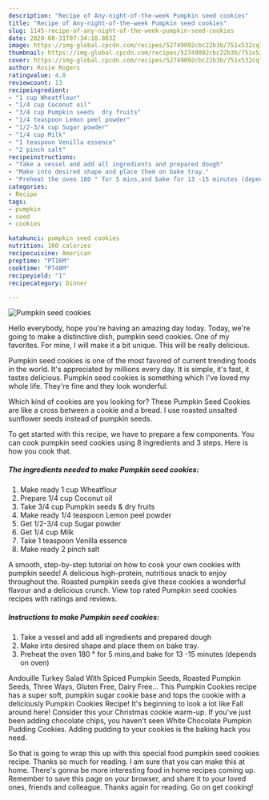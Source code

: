 ```yaml
---
description: "Recipe of Any-night-of-the-week Pumpkin seed cookies"
title: "Recipe of Any-night-of-the-week Pumpkin seed cookies"
slug: 1145-recipe-of-any-night-of-the-week-pumpkin-seed-cookies
date: 2020-08-31T07:34:18.883Z
image: https://img-global.cpcdn.com/recipes/52749092cbc22b3b/751x532cq70/pumpkin-seed-cookies-recipe-main-photo.jpg
thumbnail: https://img-global.cpcdn.com/recipes/52749092cbc22b3b/751x532cq70/pumpkin-seed-cookies-recipe-main-photo.jpg
cover: https://img-global.cpcdn.com/recipes/52749092cbc22b3b/751x532cq70/pumpkin-seed-cookies-recipe-main-photo.jpg
author: Rosie Rogers
ratingvalue: 4.8
reviewcount: 13
recipeingredient:
- "1 cup Wheatflour"
- "1/4 cup Coconut oil"
- "3/4 cup Pumpkin seeds  dry fruits"
- "1/4 teaspoon Lemon peel powder"
- "1/2-3/4 cup Sugar powder"
- "1/4 cup Milk"
- "1 teaspoon Venilla essence"
- "2 pinch salt"
recipeinstructions:
- "Take a vessel and add all ingredients and prepared dough"
- "Make into desired shape and place them on bake tray."
- "Preheat the oven 180 ° for 5 mins,and bake for 13 -15 minutes (depends on oven)"
categories:
- Recipe
tags:
- pumpkin
- seed
- cookies

katakunci: pumpkin seed cookies 
nutrition: 160 calories
recipecuisine: American
preptime: "PT16M"
cooktime: "PT48M"
recipeyield: "1"
recipecategory: Dinner

---
```



![Pumpkin seed cookies](https://img-global.cpcdn.com/recipes/52749092cbc22b3b/751x532cq70/pumpkin-seed-cookies-recipe-main-photo.jpg)

Hello everybody, hope you're having an amazing day today. Today, we're going to make a distinctive dish, pumpkin seed cookies. One of my favorites. For mine, I will make it a bit unique. This will be really delicious.

Pumpkin seed cookies is one of the most favored of current trending foods in the world. It's appreciated by millions every day. It is simple, it's fast, it tastes delicious. Pumpkin seed cookies is something which I've loved my whole life. They're fine and they look wonderful.

Which kind of cookies are you looking for? These Pumpkin Seed Cookies are like a cross between a cookie and a bread. I use roasted unsalted sunflower seeds instead of pumpkin seeds.


To get started with this recipe, we have to prepare a few components. You can cook pumpkin seed cookies using 8 ingredients and 3 steps. Here is how you cook that.

<!--inarticleads1-->

##### The ingredients needed to make Pumpkin seed cookies:

1. Make ready 1 cup Wheatflour
1. Prepare 1/4 cup Coconut oil
1. Take 3/4 cup Pumpkin seeds &amp; dry fruits
1. Make ready 1/4 teaspoon Lemon peel powder
1. Get 1/2-3/4 cup Sugar powder
1. Get 1/4 cup Milk
1. Take 1 teaspoon Venilla essence
1. Make ready 2 pinch salt


A smooth, step-by-step tutorial on how to cook your own cookies with pumpkin seeds! A delicious high-protein, nutritious snack to enjoy throughout the. Roasted pumpkin seeds give these cookies a wonderful flavour and a delicious crunch. View top rated Pumpkin seed cookies recipes with ratings and reviews. 

<!--inarticleads2-->

##### Instructions to make Pumpkin seed cookies:

1. Take a vessel and add all ingredients and prepared dough
1. Make into desired shape and place them on bake tray.
1. Preheat the oven 180 ° for 5 mins,and bake for 13 -15 minutes (depends on oven)


Andouille Turkey Salad With Spiced Pumpkin Seeds, Roasted Pumpkin Seeds, Three Ways, Gluten Free, Dairy Free… This Pumpkin Cookies recipe has a super soft, pumpkin sugar cookie base and tops the cookie with a deliciously Pumpkin Cookies Recipe! It&#39;s beginning to look a lot like Fall around here! Consider this your Christmas cookie warm-up. If you&#39;ve just been adding chocolate chips, you haven&#39;t seen White Chocolate Pumpkin Pudding Cookies. Adding pudding to your cookies is the baking hack you need. 

So that is going to wrap this up with this special food pumpkin seed cookies recipe. Thanks so much for reading. I am sure that you can make this at home. There's gonna be more interesting food in home recipes coming up. Remember to save this page on your browser, and share it to your loved ones, friends and colleague. Thanks again for reading. Go on get cooking!

